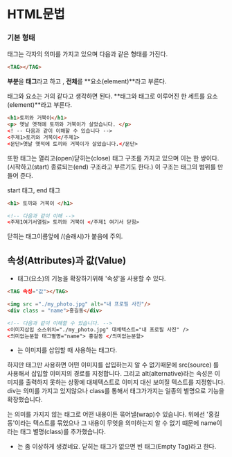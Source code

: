 # HTML문법

### 기본 형태

태그는 각자의 의미를 가지고 있으며 다음과 같은 형태를 가진다.
```HTML
<TAG></TAG>
```
**부분**을 **태그**라고 하고 , **전체**를 **요소(element)**라고 부른다.

태그와 요소는 거의 같다고 생각하면 된다.
**태그와 태그로 이루어진 한 세트를 요소(element)**라고 부른다.

```HTML
<h1>토끼와 거북이</h1>         
<p> 옛날 옛적에 토끼와 거북이가 살았습니다. </p>
<! -- 다음과 같이 이해할 수 있습니다 -->
<주제1>토끼와 거북이</주제1>
<문단>옛날 옛적에 토끼와 거북이가 살았습니다.</문단>
```

또한 태그는 열리고(open)닫히는(close) 태그 구조를 가지고 있으며 이는 한 쌍이다.
(시작하고(start) 종료되는(end) 구조라고 부르기도 한다.)
이 구조는 태그의 범위를 만들어 준다.

start 태그, end 태그
```HTML
<h1> 토끼와 거북이 </h1>

<!-- 다음과 같이 이해 -->
<주제1여기서열림> 토끼와 거북이 </주제1 여기서 닫힘>
```
닫히는 태그이름앞에 /(슬래시)가 붙음에 주의.


## 속성(Attributes)과 값(Value)

- 태그(요소)의 기능을 확장하기위해 '속성'을 사용할 수 있다.

```HTML
<TAG 속성="값"></TAG>

<img src ="./my_photo.jpg" alt="내 프로필 사진"/>
<div class = "name">홍길동</div>

<!-- 다음과 같이 이해할 수 있습니다. -->
<이미지삽입 소스위치="./my_photo.jpg" 대체텍스트="내 프로필 사진" />
<의미없는분할 태그별명="name"> 홍길동 </의미없는분할>
```

- <img />는 이미지를 삽입할 때 사용하는 태그다.

하지만 태그만 사용하면 어떤 이미지를 삽입하는지 알 수 없기때문에 src(source) 를 사용해서 삽입할 이미지의 경로를 지정합니다.
그리고 alt(alternative)라는 속성은 이미지를 출력하지 못하는 상황에 대체텍스트로 이미지 대신 보여질 텍스트를 지정합니다.
div는 의미를 가지고 있지않으나 class를 통해서 태그가가지는 일종의 별명으로 기능을 확장했습니다.
<div></div>는 의미를 가지지 않는 태그로 어떤 내용이든 묶어낼(wrap)수 있습니다.
위에선 '홍길동'이라는 텍스트를 묶었으나 그 내용이 무엇을 의미하는지 알 수 없기 떄문에 
name이라는 태그 별명(class)를 추가했습니다.

- <img />는 좀 이상하게 생겼네요. 닫히는 태그가 없으면 빈 태그(Empty Tag)라고 한다.



